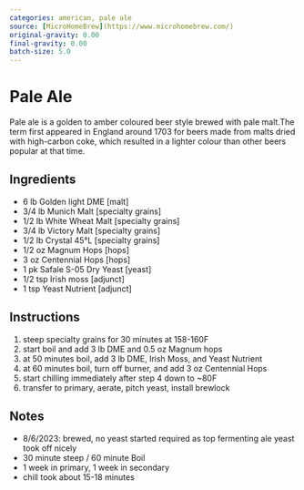 ```yaml
---
categories: american, pale ale
source: [MicroHomeBrew](https://www.microhomebrew.com/)
original-gravity: 0.00
final-gravity: 0.00
batch-size: 5.0
---
```


# Pale Ale

Pale ale is a golden to amber coloured beer style brewed with pale malt.The term first appeared in England around 1703 for beers made from malts dried with high-carbon coke, which resulted in a lighter colour than other beers popular at that time.

## Ingredients

- 6 lb Golden light DME [malt]
- 3/4 lb Munich Malt [specialty grains]
- 1/2 lb White Wheat Malt [specialty grains]
- 3/4 lb Victory Malt [specialty grains]
- 1/2 lb Crystal 45°L [specialty grains]
- 1/2 oz Magnum Hops [hops]
- 3 oz Centennial Hops [hops]
- 1 pk Safale S-05 Dry Yeast [yeast]
- 1/2 tsp Irish moss [adjunct]
- 1 tsp Yeast Nutrient [adjunct]

## Instructions

1. steep specialty grains for 30 minutes at 158-160F
2. start boil and add 3 lb DME and 0.5 oz Magnum hops
3. at 50 minutes boil, add 3 lb DME, Irish Moss, and Yeast Nutrient
4. at 60 minutes boil, turn off burner, and add 3 oz Centennial Hops
5. start chilling immediately after step 4 down to ~80F
6. transfer to primary, aerate, pitch yeast, install brewlock

## Notes
* 8/6/2023: brewed, no yeast started required as top fermenting ale yeast took off nicely
* 30 minute steep / 60 minute Boil
* 1 week in primary, 1 week in secondary
* chill took about 15-18 minutes
